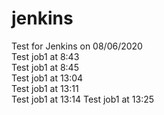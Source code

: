 # jenkins
Test for Jenkins on 08/06/2020  
Test job1 at 8:43  
Test job1 at 8:45  
Test job1 at 13:04  
Test job1 at 13:11  
Test job1 at 13:14
Test job1 at 13:25
